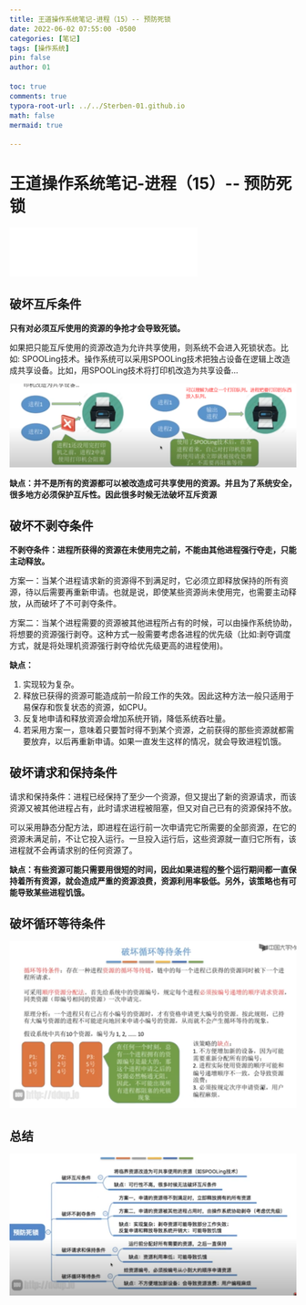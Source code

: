 ```yaml
---
title: 王道操作系统笔记-进程（15）-- 预防死锁
date: 2022-06-02 07:55:00 -0500
categories: [笔记]
tags: [操作系统]
pin: false
author: 01

toc: true
comments: true
typora-root-url: ../../Sterben-01.github.io
math: false
mermaid: true

---
```


# 王道操作系统笔记-进程（15）-- 预防死锁

<iframe frameborder="no" border="0" marginwidth="0" marginheight="0" width="330" height="86" src="//music.163.com/outchain/player?type=2&amp;id=410446173&amp;auto=1&amp;height=66"> </iframe>

## 破坏互斥条件

**只有对必须互斥使用的资源的争抢才会导致死锁。**

如果把只能互斥使用的资源改造为允许共享使用，则系统不会进入死锁状态。比如: SPOOLing技术。操作系统可以采用SPOOLing技术把独占设备在逻辑上改造成共享设备。比如，用SPOOLing技术将打印机改造为共享设备...

![QQ截图20220602081446](/assets/blog_res/2022-06-02-OS18.assets/QQ%E6%88%AA%E5%9B%BE20220602081446.png)



**缺点：并不是所有的资源都可以被改造成可共享使用的资源。并且为了系统安全，很多地方必须保护互斥性。因此很多时候无法破坏互斥资源**



## 破坏不剥夺条件

**不剥夺条件：进程所获得的资源在未使用完之前，不能由其他进程强行夺走，只能主动释放。**

方案一：当某个进程请求新的资源得不到满足时，它必须立即释放保持的所有资源，待以后需要再重新申请。也就是说，即使某些资源尚未使用完，也需要主动释放，从而破坏了不可剥夺条件。

方案二：当某个进程需要的资源被其他进程所占有的时候，可以由操作系统协助，将想要的资源强行剥夺。这种方式一般需要考虑各进程的优先级（比如:剥夺调度方式，就是将处理机资源强行剥夺给优先级更高的进程使用)。

**缺点：**

1. 实现较为复杂。
2. 释放已获得的资源可能造成前一阶段工作的失效。因此这种方法一般只适用于易保存和恢复状态的资源，如CPU。
3. 反复地申请和释放资源会增加系统开销，降低系统吞吐量。
4. 若采用方案一，意味着只要暂时得不到某个资源，之前获得的那些资源就都需要放弃，以后再重新申请。如果一直发生这样的情况，就会导致进程饥饿。



## 破坏请求和保持条件

请求和保持条件：进程已经保持了至少一个资源，但又提出了新的资源请求，而该资源又被其他进程占有，此时请求进程被阻塞，但又对自己已有的资源保持不放。

可以采用静态分配方法，即进程在运行前一次申请完它所需要的全部资源，在它的资源未满足前，不让它投入运行。一旦投入运行后，这些资源就一直归它所有，该进程就不会再请求别的任何资源了。

**缺点：有些资源可能只需要用很短的时间，因此如果进程的整个运行期间都一直保持着所有资源，就会造成严重的资源浪费，资源利用率极低。另外，该策略也有可能导致某些进程饥饿。**



## 破坏循环等待条件



![QQ截图20220602082636](/assets/blog_res/2022-06-02-OS18.assets/QQ%E6%88%AA%E5%9B%BE20220602082636.png)

## 总结

![QQ截图20220602082722](/assets/blog_res/2022-06-02-OS18.assets/QQ%E6%88%AA%E5%9B%BE20220602082722.png)